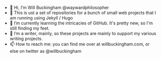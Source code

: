 - 👋 Hi, I’m Will Buckingham @waywardphilosopher
- 👀 This is ust a set of repositories for a bunch of small web projects that I am running using Jekyll / Hugo
- 🌱 I’m currently learning the intricacies of GitHub. It's pretty new, so I'm still finding my feet.
- 💞️ I’m a writer, mainly, so these projects are mainly to support my various writing projects.
- 📫 How to reach me: you can find me over at willbuckingham.com, or else on twitter as @willbuckingham

<!---
waywardphilosopher/waywardphilosopher is a ✨ special ✨ repository because its `README.md` (this file) appears on your GitHub profile.
You can click the Preview link to take a look at your changes.
--->
